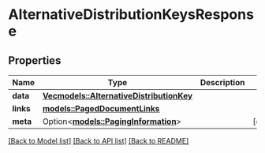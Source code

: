 # AlternativeDistributionKeysResponse

## Properties

Name | Type | Description | Notes
------------ | ------------- | ------------- | -------------
**data** | [**Vec<models::AlternativeDistributionKey>**](AlternativeDistributionKey.md) |  | 
**links** | [**models::PagedDocumentLinks**](PagedDocumentLinks.md) |  | 
**meta** | Option<[**models::PagingInformation**](PagingInformation.md)> |  | [optional]

[[Back to Model list]](../README.md#documentation-for-models) [[Back to API list]](../README.md#documentation-for-api-endpoints) [[Back to README]](../README.md)


